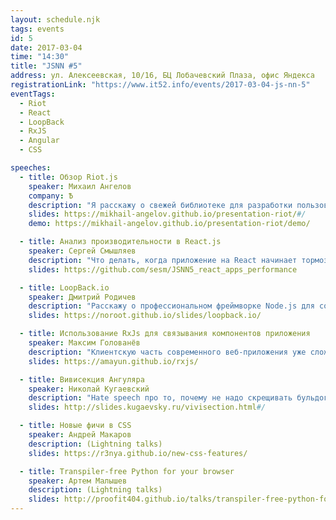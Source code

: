 ```yaml
---
layout: schedule.njk
tags: events
id: 5
date: 2017-03-04
time: "14:30"
title: "JSNN #5"
address: ул. Алексеевская, 10/16, БЦ Лобачевский Плаза, офис Яндекса
registrationLink: "https://www.it52.info/events/2017-03-04-js-nn-5"
eventTags:
  - Riot
  - React
  - LoopBack
  - RxJS
  - Angular
  - CSS

speeches:
  - title: Обзор Riot.js
    speaker: Михаил Ангелов
    company: Ѣ
    description: "Я расскажу о свежей библиотеке для разработки пользовательского интерфейса RIOT.js и сравню её с популярными современными решениями. Также поделюсь вариантами её использования."
    slides: https://mikhail-angelov.github.io/presentation-riot/#/
    demo: https://mikhail-angelov.github.io/presentation-riot/demo/

  - title: Анализ производительности в React.js
    speaker: Сергей Смышляев
    description: "Что делать, когда приложение на React начинает тормозить? Я расскажу о средствах анализа производительности, наиболее частых проблемах и способах их решения на примере живых (хоть и синтетических) приложений."
    slides: https://github.com/sesm/JSNN5_react_apps_performance

  - title: LoopBack.io
    speaker: Дмитрий Родичев
    description: "Расскажу о профессиональном фреймворке Node.js для создания API от IBM. Поговорим об инструменте для создания и развёртывания типовых REST API сервисов с минимальным количеством кода и о том, как легко его настроить. Также речь пойдёт о клиентских SDK для многих популярных платформ и о способности LoopBack.io работать не только с MongoDB."
    slides: https://noroot.github.io/slides/loopback.io/

  - title: Использование RxJs для связывания компонентов приложения
    speaker: Максим Голованёв
    description: "Клиентскую часть современного веб-приложения уже сложно представить без модульности, а такая структура предполагает большое количество внутренних связей. И если всё состояние приложения укладывается в 10-20 полей, проще всего хранить такое состояние в одном месте. Но когда для хранения состояния требуется 100 полей, проще сделать так, чтобы каждый компонент хранил, обрабатывал и передавал другим свою небольшую часть состояния. В этом докладе я расскажу, как организовать передачу состояния между компонентами при помощи RxJS."
    slides: https://amayun.github.io/rxjs/

  - title: Вивисекция Ангуляра
    speaker: Николай Кугаевский
    description: "Hate speech про то, почему не надо скрещивать бульдога с носорогом."
    slides: http://slides.kugaevsky.ru/vivisection.html#/

  - title: Новые фичи в CSS
    speaker: Андрей Макаров
    description: (Lightning talks)
    slides: https://r3nya.github.io/new-css-features/

  - title: Transpiler-free Python for your browser
    speaker: Артем Малышев
    description: (Lightning talks)
    slides: http://proofit404.github.io/talks/transpiler-free-python-for-your-browser/#/
---
```


<!-- Привет, друзья!

Настало время встретиться вновь и поговорить про самое важное и интересное. :)



----
**Расскажите нам, [что понравилось и что не очень](https://events.yandex.ru/events/yagosti/04-03-2017/feedback).**

----

Есть идеи или предложения? Хочешь что-то рассказать?
Пишите мне в [telegram](https://telegram.me/r3nya) или [почту](mailto:hello-jsnn@pm.me).

Приходите, будет интересно! -->
